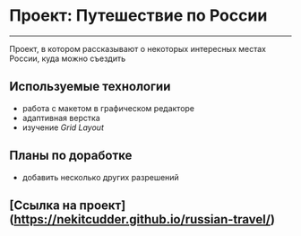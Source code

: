# Проект: Путешествие по России
---
Проект, в котором рассказывают о некоторых интересных местах России, куда можно съездить

## Используемые технологии
- работа с макетом в графическом редакторе
- адаптивная верстка
- изучение *Grid Layout*

## Планы по доработке
- добавить несколько других разрешений

## [Ссылка на проект] (https://nekitcudder.github.io/russian-travel/)